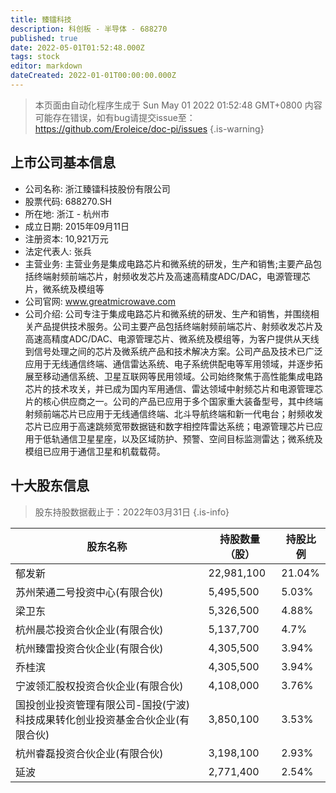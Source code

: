 ```yaml
---
title: 臻镭科技
description: 科创板 - 半导体 - 688270
published: true
date: 2022-05-01T01:52:48.000Z
tags: stock
editor: markdown
dateCreated: 2022-01-01T00:00:00.000Z
---
```


> 本页面由自动化程序生成于 Sun May 01 2022 01:52:48 GMT+0800
> 内容可能存在错误，如有bug请提交issue至：https://github.com/Eroleice/doc-pi/issues
{.is-warning}

## 上市公司基本信息
- 公司名称: 浙江臻镭科技股份有限公司
- 股票代码: 688270.SH
- 所在地: 浙江 - 杭州市
- 成立日期: 2015年09月11日
- 注册资本: 10,921万元
- 法定代表人: 张兵
- 主营业务: 主营业务是集成电路芯片和微系统的研发，生产和销售;主要产品包括终端射频前端芯片，射频收发芯片及高速高精度ADC/DAC，电源管理芯片，微系统及模组等
- 公司官网: www.greatmicrowave.com
- 公司介绍: 公司专注于集成电路芯片和微系统的研发、生产和销售，并围绕相关产品提供技术服务。公司主要产品包括终端射频前端芯片、射频收发芯片及高速高精度ADC/DAC、电源管理芯片、微系统及模组等，为客户提供从天线到信号处理之间的芯片及微系统产品和技术解决方案。公司产品及技术已广泛应用于无线通信终端、通信雷达系统、电子系统供配电等军用领域，并逐步拓展至移动通信系统、卫星互联网等民用领域。公司始终聚焦于高性能集成电路芯片的技术攻关，并已成为国内军用通信、雷达领域中射频芯片和电源管理芯片的核心供应商之一。公司的产品已应用于多个国家重大装备型号，其中终端射频前端芯片已应用于无线通信终端、北斗导航终端和新一代电台；射频收发芯片已应用于高速跳频宽带数据链和数字相控阵雷达系统；电源管理芯片已应用于低轨通信卫星星座，以及区域防护、预警、空间目标监测雷达；微系统及模组已应用于通信卫星和机载载荷。


## 十大股东信息
> 股东持股数据截止于：2022年03月31日
{.is-info}

| 股东名称 | 持股数量（股） | 持股比例 |
| --- | --- | --- |
| 郁发新 | 22,981,100 | 21.04% |
| 苏州荣通二号投资中心(有限合伙) | 5,495,500 | 5.03% |
| 梁卫东 | 5,326,500 | 4.88% |
| 杭州晨芯投资合伙企业(有限合伙) | 5,137,700 | 4.7% |
| 杭州臻雷投资合伙企业(有限合伙) | 4,305,500 | 3.94% |
| 乔桂滨 | 4,305,500 | 3.94% |
| 宁波领汇股权投资合伙企业(有限合伙) | 4,108,000 | 3.76% |
| 国投创业投资管理有限公司-国投(宁波)科技成果转化创业投资基金合伙企业(有限合伙) | 3,850,100 | 3.53% |
| 杭州睿磊投资合伙企业(有限合伙) | 3,198,100 | 2.93% |
| 延波 | 2,771,400 | 2.54% |





